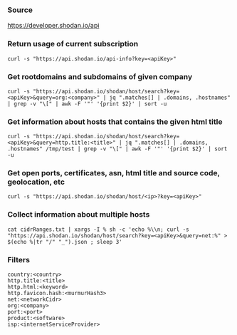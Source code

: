 ### Source
https://developer.shodan.io/api

### Return usage of current subscription
```
curl -s "https://api.shodan.io/api-info?key=<apiKey>"
```

### Get rootdomains and subdomains of given company
```
curl -s "https://api.shodan.io/shodan/host/search?key=<apiKey>&query=org:<company>" | jq ".matches[] | .domains, .hostnames" | grep -v "\[" | awk -F '"' '{print $2}' | sort -u
```

### Get information about hosts that contains the given html title
```
curl -s "https://api.shodan.io/shodan/host/search?key=<apiKey>&query=http.title:<title>" | jq ".matches[] | .domains, .hostnames" /tmp/test | grep -v "\[" | awk -F '"' '{print $2}' | sort -u
```

### Get open ports, certificates, asn, html title and source code, geolocation, etc
```
curl -s "https://api.shodan.io/shodan/host/<ip>?key=<apiKey>"
```

### Collect information about multiple hosts
```
cat cidrRanges.txt | xargs -I % sh -c 'echo %\\n; curl -s "https://api.shodan.io/shodan/host/search?key=<apiKey>&query=net:%" > $(echo %|tr "/" "_").json ; sleep 3'
```

### Filters
```
country:<country>
http.title:<title>
http.html:<keyword>
http.favicon.hash:<murmurHash3>
net:<networkCidr>
org:<company>
port:<port>
product:<software>
isp:<internetServiceProvider>
```


